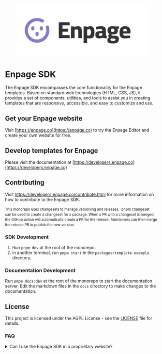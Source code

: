 <p align="center">
    <img alt="Enpage SDK" src="https://raw.githubusercontent.com/enpage/enpage/main/docs/public/enpage.svg" width="437">
</p>

# Enpage SDK

The Enpage SDK encompasses the  core functionality for the Enpage templates.
Based on standard web technologies (HTML, CSS, JS), it provides a set of components, utilities, and tools to assist you
in creating templates that are responsive, accessible, and easy to customize and use.

## Get your Enpage website

Visit [https://enpage.co](https://enpage.co) to try the Enpage Editor and create your own website for free.


## Develop templates for Enpage

Please visit the documentation at [https://developers.enpage.co](https://developers.enpage.co)

## Contributing

Visit https://developers.enpage.co/contribute.html for more information on how to contribute to the Enpage SDK.

<small>
This monorepo uses changesets to manage versioning and releases.
`pnpm changeset` can be used to create a changeset for a package.
When a PR with a changeset is merged, the GitHub action will automatically create a PR for the release.
Maintainers can then merge the release PR to publish the new version.
</small>

### SDK Development

1. Run `pnpm dev` at the root of the monorepo.
2. In another terminal, run `pnpm start` in the `packages/template-example` directory.

### Documentation Development

Run `pnpm docs:dev` at the root of the monorepo to start the documentation server.
Edit the markdown files in the `docs` directory to make changes to the documentation.

## License

This project is licensed under the AGPL License - see the [LICENSE](./LICENSE) file for details.

### FAQ

<details>
<summary>Can I use the Enpage SDK in a proprietary website?</summary>

While the Enpage SDK is licensed under the GNU Affero General Public License (AGPL),
 users can still build proprietary websites using it. However, there are some key considerations:

1. The AGPL doesn't restrict the use of the library in proprietary websites.
2. If the website simply uses the library without modifying it, there's no obligation to release the website's source code.
3. However, if the website modifies the AGPL-licensed library, those modifications must be made available under the AGPL.
4. The AGPL has a "network use" clause: If the modified library is used to provide a service over a network (like a web application), the source code of the modified library must be made available to users of that service.
5. This doesn't mean the entire website code needs to be open-sourced, just the modifications to the AGPL-licensed library.

</details>

